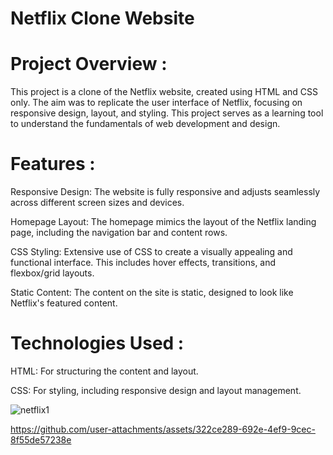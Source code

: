 # Netflix Clone Website
# Project Overview :

This project is a clone of the Netflix website, created using HTML and CSS only. The aim was to replicate the user interface of Netflix, focusing on responsive design, layout, and styling. This project serves as a learning tool to understand the fundamentals of web development and design.

# Features :

Responsive Design: The website is fully responsive and adjusts seamlessly across different screen sizes and devices.

Homepage Layout: The homepage mimics the layout of the Netflix landing page, including the navigation bar and content rows.

CSS Styling: Extensive use of CSS to create a visually appealing and functional interface. This includes hover effects, transitions, and flexbox/grid layouts.

Static Content: The content on the site is static, designed to look like Netflix's featured content.

# Technologies Used :

HTML: For structuring the content and layout.

CSS: For styling, including responsive design and layout management.

![netflix1](https://github.com/user-attachments/assets/5da95b6b-41b7-4fb9-9d85-d3f8c27182e8)

https://github.com/user-attachments/assets/322ce289-692e-4ef9-9cec-8f55de57238e



